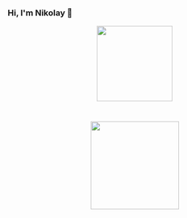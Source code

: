 ### Hi, I'm Nikolay 👋

<p align='center'>
   <a href="https://github.com/KOLLYANN/github-readme-stats"><img height=150
                                                                  src="https://github-readme-stats.vercel.app/api/top-langs/?username=KOLLYANN&layout=compact"/></a>
</p>

<div align="center" style="margin: 40px 0">
   <a href="https://github.com/KOLLYANN/github-profile-views-counter">
       <img width="175px" src="https://komarev.com/ghpvc/?username=KOLLYANN&color=DE002D">
   </a>
</div>
